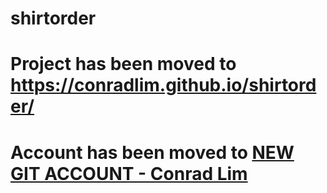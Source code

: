 # shirtorder
# Project has been moved to https://conradlim.github.io/shirtorder/  
# Account has been moved to  <a href="https://github.com/conradlim">NEW GIT ACCOUNT - Conrad Lim </a>

